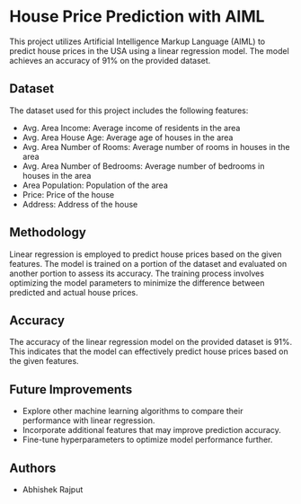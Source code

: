 # House Price Prediction with AIML

This project utilizes Artificial Intelligence Markup Language (AIML) to predict house prices in the USA using a linear regression model. The model achieves an accuracy of 91% on the provided dataset.

## Dataset

The dataset used for this project includes the following features:

- Avg. Area Income: Average income of residents in the area
- Avg. Area House Age: Average age of houses in the area
- Avg. Area Number of Rooms: Average number of rooms in houses in the area
- Avg. Area Number of Bedrooms: Average number of bedrooms in houses in the area
- Area Population: Population of the area
- Price: Price of the house
- Address: Address of the house

## Methodology

Linear regression is employed to predict house prices based on the given features. The model is trained on a portion of the dataset and evaluated on another portion to assess its accuracy. The training process involves optimizing the model parameters to minimize the difference between predicted and actual house prices.

## Accuracy

The accuracy of the linear regression model on the provided dataset is 91%. This indicates that the model can effectively predict house prices based on the given features.


## Future Improvements

- Explore other machine learning algorithms to compare their performance with linear regression.
- Incorporate additional features that may improve prediction accuracy.
- Fine-tune hyperparameters to optimize model performance further.

## Authors

- Abhishek Rajput
